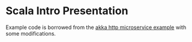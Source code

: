 Scala Intro Presentation
========================

Example code is borrowed from the [akka http microservice
example](https://github.com/theiterators/akka-http-microservice) with
some modifications.
